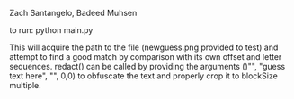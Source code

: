 Zach Santangelo, Badeed Muhsen

to run: 
python main.py 

This will acquire the path to the file (newguess.png provided to test) and attempt to find a good match by comparison with its own offset and letter sequences. 
redact() can be called by providing the arguments ()"", "guess text here", "", 0,0) to obfuscate the text and properly crop it to blockSize multiple.

